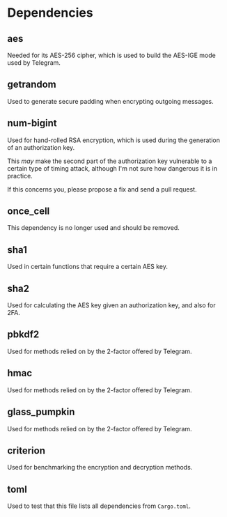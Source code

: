# Dependencies

## aes

Needed for its AES-256 cipher, which is used to build the AES-IGE mode used by Telegram.

## getrandom

Used to generate secure padding when encrypting outgoing messages.

## num-bigint

Used for hand-rolled RSA encryption, which is used during the generation of an authorization key.

This *may* make the second part of the authorization key vulnerable to a certain type of timing
attack, although I'm not sure how dangerous it is in practice.

If this concerns you, please propose a fix and send a pull request.

## once_cell

This dependency is no longer used and should be removed.

## sha1

Used in certain functions that require a certain AES key.

## sha2

Used for calculating the AES key given an authorization key, and also for 2FA.

## pbkdf2

Used for methods relied on by the 2-factor offered by Telegram.

## hmac

Used for methods relied on by the 2-factor offered by Telegram.

## glass_pumpkin

Used for methods relied on by the 2-factor offered by Telegram.

## criterion

Used for benchmarking the encryption and decryption methods.

## toml

Used to test that this file lists all dependencies from `Cargo.toml`.
